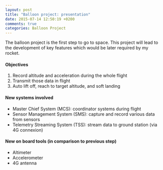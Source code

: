 ```yaml
---
layout: post
title: "Balloon project: presentation"
date: 2015-07-14 12:50:19 +0200
comments: true
categories: Balloon Project
---
```


The balloon project is the first step to go to space. This project will lead to the development of key features which would be later required by my rocket.

<!--more-->

#### Objectives
1. Record altitude and acceleration during the whole flight
2. Transmit those data in flight
3. Auto lift off, reach to target altitude, and soft landing

#### New systems involved
- Master Chief System (MCS): coordinator systems during flight
- Sensor Management System (SMS): capture and record various data from sensors
- Telemetry Streaming System (TSS): stream data to ground station (via 4G connexion)

#### New on board tools (in comparison to previous step)
- Altimeter
- Accelerometer
- 4G antenna